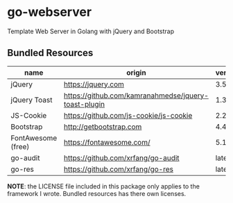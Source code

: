 # go-webserver

Template Web Server in Golang with jQuery and Bootstrap

## Bundled Resources

|name|origin |version |
|--|--|--|
|jQuery|https://jquery.com|3.5.0|
|jQuery Toast|https://github.com/kamranahmedse/jquery-toast-plugin|1.3.2|
|JS-Cookie|https://github.com/js-cookie/js-cookie|2.2.1|
|Bootstrap|http://getbootstrap.com|4.4.1|
|FontAwesome (free)|https://fontawesome.com/|5.13.0|
|go-audit|https://github.com/xrfang/go-audit|latest|
|go-res|https://github.com/xrfang/go-res|latest|

**NOTE**: the LICENSE file included in this package only applies to the
framework I wrote. Bundled resources has there own licenses. 